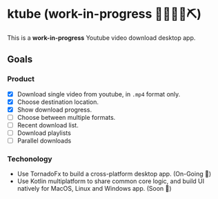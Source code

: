 # ktube (work-in-progress 👷🔧️👷‍♀️⛏)

This is a **work-in-progress** Youtube video download desktop app.

## Goals

### Product

- [x] Download single video from youtube, in `.mp4` format only.
- [x] Choose destination location.
- [x] Show download progress.
- [ ] Choose between multiple formats.
- [ ] Recent download list.
- [ ] Download playlists
- [ ] Parallel downloads

### Techonology

* Use TornadoFx to build a cross-platform desktop app. (On-Going :running:)
* Use Kotlin multiplatform to share common core logic, and build UI natively for MacOS, Linux and Windows app. (Soon :thought_balloon:)
